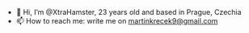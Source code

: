 - 👋 Hi, I’m @XtraHamster, 23 years old and based in Prague, Czechia
- 📫 How to reach me: write me on martinkrecek9@gmail.com

<!---
XtraHamster/XtraHamster is a ✨ special ✨ repository because its `README.md` (this file) appears on your GitHub profile.
You can click the Preview link to take a look at your changes.
--->
